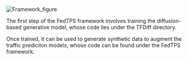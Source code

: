 ![Framework_figure](https://github.com/user-attachments/assets/32d6899f-59e6-4d09-a2f3-aae68bbe9349)

The first step of the FedTPS framework involves training the diffusion-based generative model, whose code lies under the TFDiff directory. 

Once trained, it can be used to generate synthetic data to augment the traffic prediciton models, whose code can be found under the FedTPS framework. 
